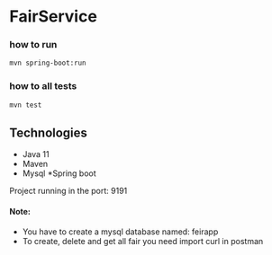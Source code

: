 # FairService



### how to run

```bash
mvn spring-boot:run
```

### how to all tests

```bash
mvn test
```

## Technologies

* Java 11
* Maven
* Mysql
*Spring boot


Project running in the port: 9191



#### Note:
* You have to create a mysql database named: feirapp
* To create, delete and get all fair you need import curl in postman

